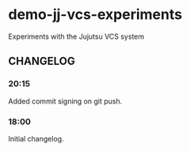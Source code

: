 # demo-jj-vcs-experiments

Experiments with the Jujutsu VCS system

## CHANGELOG

### 20:15

Added commit signing on git push.

### 18:00

Initial changelog.
